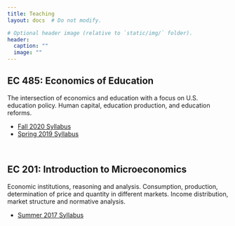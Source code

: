 ```yaml
---
title: Teaching
layout: docs  # Do not modify.

# Optional header image (relative to `static/img/` folder).
header:
  caption: ""
  image: ""
---
```


## EC 485: Economics of Education
The intersection of economics and education with a focus on U.S. education policy. Human capital, education production, and education reforms.

- [Fall 2020 Syllabus](syllabi/EC485-Syllabus-FS20.pdf)
- [Spring 2019 Syllabus](syllabi/EC485-Syllabus-SS19.pdf)

&nbsp;  

## EC 201: Introduction to Microeconomics
Economic institutions, reasoning and analysis. Consumption, production, determination of price and quantity in different markets. Income distribution, market structure and normative analysis.

- [Summer 2017 Syllabus](syllabi/EC201-Syllabus-US17.pdf)
